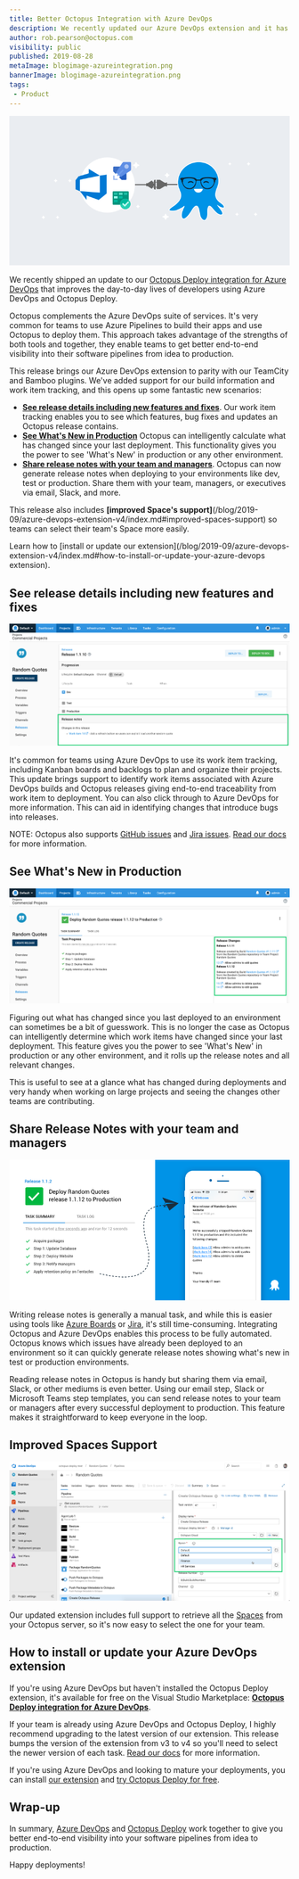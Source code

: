 ```yaml
---
title: Better Octopus Integration with Azure DevOps
description: We recently updated our Azure DevOps extension and it has some great new features that can improve your delivery pipeline.
author: rob.pearson@octopus.com
visibility: public
published: 2019-08-28
metaImage: blogimage-azureintegration.png
bannerImage: blogimage-azureintegration.png
tags:
 - Product
---
```


![Illustration showing Azure DevOps and Octopus Deploy work great together](blogimage-azureintegration.png)

We recently shipped an update to our [Octopus Deploy integration for Azure DevOps](https://marketplace.visualstudio.com/items?itemName=octopusdeploy.octopus-deploy-build-release-tasks) that improves the day-to-day lives of developers using Azure DevOps and Octopus Deploy.

Octopus complements the Azure DevOps suite of services.  It's very common for teams to use Azure Pipelines to build their apps and use Octopus to deploy them. This approach takes advantage of the strengths of both tools and together, they enable teams to get better end-to-end visibility into their software pipelines from idea to production.

This release brings our Azure DevOps extension to parity with our TeamCity and Bamboo plugins. We've added support for our build information and work item tracking, and this opens up some fantastic new scenarios: 

* **[See release details including new features and fixes](/blog/2019-09/azure-devops-extension-v4/index.md#see-release-details-including-new-features-and-fixes)**. Our work item tracking enables you to see which features, bug fixes and updates an Octopus release contains.
* **[See What's New in Production](/blog/2019-09/azure-devops-extension-v4/index.md#see-whats-new-in-production)** Octopus can intelligently calculate what has changed since your last deployment. This functionality gives you the power to see 'What's New' in production or any other environment.
* **[Share release notes with your team and managers](/blog/2019-09/azure-devops-extension-v4/index.md#share-release-notes-with-your-team-and-managers)**. Octopus can now generate release notes when deploying to your environments like dev, test or production. Share them with your team, managers, or executives via email, Slack, and more.

This release also includes **[improved Space's support]**(/blog/2019-09/azure-devops-extension-v4/index.md#improved-spaces-support) so teams can select their team's Space more easily.

Learn how to [install or update our extension](/blog/2019-09/azure-devops-extension-v4/index.md#how-to-install-or-update-your-azure-devops extension).

## See release details including new features and fixes

![Octopus release with Azure DevOps work items](octopus-release-notes-azure-devops.png)

It's common for teams using Azure DevOps to use its work item tracking, including Kanban boards and backlogs to plan and organize their projects. This update brings support to identify work items associated with Azure DevOps builds and Octopus releases giving end-to-end traceability from work item to deployment. You can also click through to Azure DevOps for more information. This can aid in identifying changes that introduce bugs into releases.

NOTE: Octopus also supports [GitHub issues](https://octopus.com/docs/deployment-process/issue-tracking/github) and [Jira issues](https://octopus.com/docs/deployment-process/issue-tracking/jira). [Read our docs](https://octopus.com/docs/deployment-process/issue-tracking) for more information.

## See What's New in Production

![Octopus deployment with Azure DevOps work items](octopus-deployment-azure-devops-work-items.png)

Figuring out what has changed since you last deployed to an environment can sometimes be a bit of guesswork. This is no longer the case as Octopus can intelligently determine which work items have changed since your last deployment. This feature gives you the power to see 'What's New' in production or any other environment, and it rolls up the release notes and all relevant changes. 

This is useful to see at a glance what has changed during deployments and very handy when working on large projects and seeing the changes other teams are contributing.

## Share Release Notes with your team and managers

![Share Octopus release notes automatically](octopus-deploy-azure-devops-share-release-notes.png)

Writing release notes is generally a manual task, and while this is easier using tools like [Azure Boards](https://azure.microsoft.com/en-us/services/devops/boards/) or [Jira](https://www.atlassian.com/software/jira), it's still time-consuming. Integrating Octopus and Azure DevOps enables this process to be fully automated. Octopus knows which issues have already been deployed to an environment so it can quickly generate release notes showing what's new in test or production environments.

Reading release notes in Octopus is handy but sharing them via email, Slack, or other mediums is even better. Using our email step, Slack or Microsoft Teams step templates, you can send release notes to your team or managers after every successful deployment to production. This feature makes it straightforward to keep everyone in the loop.

## Improved Spaces Support

![Configure your Octopus Space in an Azure Pipelines build process](azure-devops-spaces-support.png)

Our updated extension includes full support to retrieve all the [Spaces](https://octopus.com/spaces) from your Octopus server, so it's now easy to select the one for your team. 

## How to install or update your Azure DevOps extension

If you're using Azure DevOps but haven't installed the Octopus Deploy extension, it's available for free on the Visual Studio Marketplace: **[Octopus Deploy integration for Azure DevOps](https://marketplace.visualstudio.com/items?itemName=octopusdeploy.octopus-deploy-build-release-tasks)**.

If your team is already using Azure DevOps and Octopus Deploy, I highly recommend upgrading to the latest version of our extension. This release bumps the version of the extension from v3 to v4 so you'll need to select the newer version of each task. [Read our docs](https://octopus.com/docs/packaging-applications/build-servers/tfs-azure-devops) for more information.

If you're using Azure DevOps and looking to mature your deployments, you can install [our extension](https://marketplace.visualstudio.com/items?itemName=octopusdeploy.octopus-deploy-build-release-tasks) and [try Octopus Deploy for free](https://octopus.com/trial).

## Wrap-up

In summary, [Azure DevOps](https://dev.azure.com) and [Octopus Deploy](https://octopus.com) work together to give you better end-to-end visibility into your software pipelines from idea to production.

Happy deployments!